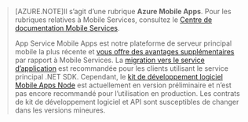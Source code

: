>[AZURE.NOTE]Il s’agit d’une rubrique **Azure Mobile Apps**. Pour les rubriques relatives à Mobile Services, consultez le [Centre de documentation Mobile Services](/documentation/services/mobile-services/).
>
>App Service Mobile Apps est notre plateforme de serveur principal mobile la plus récente et [vous offre des avantages supplémentaires](app-service-mobile-value-prop-migration-from-mobile-services.md) par rapport à Mobile Services. La [migration vers le service d’application](app-service-mobile-dotnet-backend-migrating-from-mobile-services) est recommandée pour les clients utilisant le service principal .NET SDK. Cependant, le [kit de développement logiciel Mobile Apps Node](https://github.com/azure/azure-mobile-apps-node) est actuellement en version préliminaire et n’est pas encore recommandé pour l’utilisation en production. Les contrats de kit de développement logiciel et API sont susceptibles de changer dans les versions mineures.

<!---HONumber=AcomDC_1203_2015-->